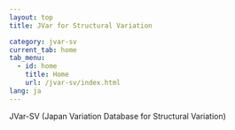 ```yaml
---
layout: top
title: JVar for Structural Variation

category: jvar-sv
current_tab: home
tab_menu:
  - id: home
    title: Home
    url: /jvar-sv/index.html
lang: ja
---
```


JVar-SV (Japan Variation Database for Structural Variation)

